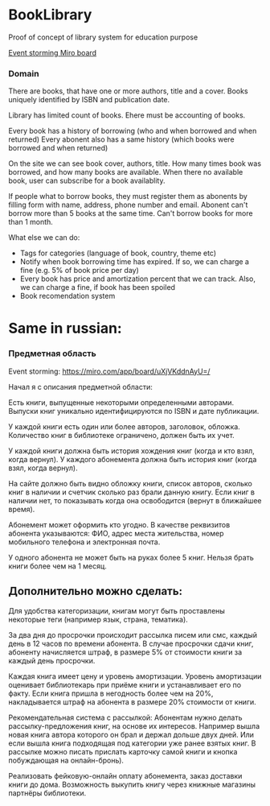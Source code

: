 # BookLibrary
Proof of concept of library system for education purpose

[Event storming Miro board](https://miro.com/app/board/uXjVKddnAyU=/)

### Domain

There are books, that have one or more authors, title and a cover.
Books uniquely identified by ISBN and publication date.

Library has limited count of books. Еhere must be accounting of books.

Every book has a history of borrowing (who and when borrowed and when returned)
Every abonent also has a same history (which books were borrowed and when returned)

On the site we can see book cover, authors, title. How many times book was borrowed, and how many books are available.
When there no available book, user can subscribe for a book availablity.

If people what to borrow books, they must register them as abonents by filling form with name, address, phone number and email.
Abonent can't borrow more than 5 books at the same time. Can't borrow books for more than 1 month.

What else we can do:

- Tags for categories (language of book, country, theme etc)
- Notify when book borrowing time has expired. If so, we can charge a fine (e.g. 5% of book price per day)
- Every book has price and amortization percent that we can track. Also, we can charge a fine, if book has been spoiled
- Book recomendation system

# Same in russian:

### Предметная область

Event storming: https://miro.com/app/board/uXjVKddnAyU=/

Начал я с описания предметной области:

Есть книги, выпущенные некоторыми определенными авторами.
Выпуски книг уникально идентифицируются по ISBN и дате публикации.

У каждой книги есть один или более авторов, заголовок, обложка.
Количество книг в библиотеке ограничено, должен быть их учет. 

У каждой книги должна быть история хождения книг (когда и кто взял, когда вернул).
У каждого абонемента должна быть история книг (когда взял, когда вернул).

На сайте должно быть видно обложку книги, список авторов, сколько книг в наличии и счетчик сколько раз брали данную книгу.
Если книг в наличии нет, то показывать когда она освободится (вернут в ближайшее время).

Абонемент может оформить кто угодно. В качестве реквизитов абонента указываются: ФИО, адрес места жительства, номер мобильного телефона и электронная почта.

У одного абонента не может быть на руках более 5 книг. Нельзя брать книги более чем на 1 месяц.

## Дополнительно можно сделать:

Для удобства категоризации, книгам могут быть проставлены некоторые теги (например язык, страна, тематика).

За два дня до просрочки происходит рассылка писем или смс, каждый день в 12 часов по времени абонента.
В случае просрочки сдачи книг, абоненту начисляется штраф, в размере 5% от стоимости книги за каждый день просрочки.

Каждая книга имеет цену и уровень амортизации. Уровень амортизации оценивает библиотекарь при приёме книги и устанавливает его по факту.
Если книга пришла в негодность более чем на 20%, накладывается штраф на абонента в размере 20% стоимости от книги.

Рекомендательная система с рассылкой:
Абонентам нужно делать рассылку-предложения книг, на основе их интересов. Например вышла новая книга автора которого он брал и держал дольше двух дней.
Или если вышла книга подходящая под категории уже ранее взятых книг. В рассылке можно писать прислать карточку самой книги и кнопка побуждающая на онлайн-бронь).

Реализовать фейковую-онлайн оплату абонемента, заказ доставки книги до дома. Возможность выкупить книгу через книжные магазины партнёры библиотеки.

